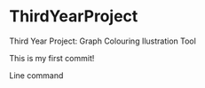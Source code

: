 # ThirdYearProject
Third Year Project: Graph Colouring Ilustration Tool

This is my first commit! 


Line command